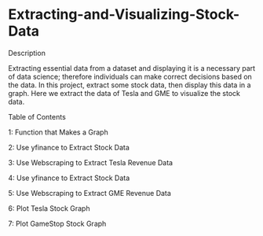 # Extracting-and-Visualizing-Stock-Data

Description

Extracting essential data from a dataset and displaying it is a necessary part of data science; therefore individuals can make correct decisions based on the data. In this project, extract some stock data, then display this data in a graph.
Here we extract the data of Tesla and GME to visualize the stock data.


Table of Contents

1: Function that Makes a Graph

2: Use yfinance to Extract Stock Data

3: Use Webscraping to Extract Tesla Revenue Data

4: Use yfinance to Extract Stock Data

5: Use Webscraping to Extract GME Revenue Data

6: Plot Tesla Stock Graph

7: Plot GameStop Stock Graph
